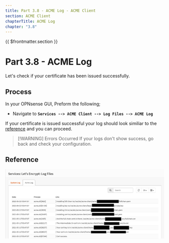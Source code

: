 ```yaml
---
title: Part 3.8 - ACME Log - ACME Client
section: ACME Client
chapterTitle: ACME Log
chapter: "3.8"
---
```


{{ $frontmatter.section }}
# Part 3.8 - ACME Log

Let's check if your certificate has been issued successfully.

## Process

In your OPNsense GUI, Preform the following;
- Navigate to **`Services --> ACME Client --> Log Files --> ACME Log`**

If your certificate is issued successful your log should look similiar to the [reference](#reference) and you can proceed.


> [!WARNING] Errors Occurred
> If your logs don't show success, go back and check your configuration.

## Reference
![P002-006-Dyn-DNS-OPNsense](assets/P003-008-ACME-Log.png)
